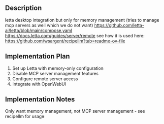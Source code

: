 ## Description

letta desktop integration but only for memory management (tries to manage mcp servers as well which we do not want) https://github.com/letta-ai/letta/blob/main/compose.yaml https://docs.letta.com/guides/server/remote see how it is used here: https://github.com/wsargent/recipellm?tab=readme-ov-file
## Implementation Plan

1. Set up Letta with memory-only configuration
2. Disable MCP server management features
3. Configure remote server access
4. Integrate with OpenWebUI


## Implementation Notes

Only want memory management, not MCP server management - see recipellm for usage
